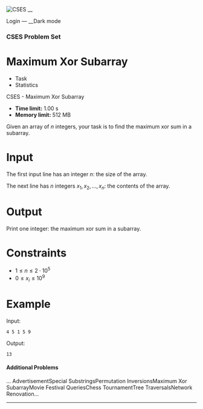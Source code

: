 ![CSES](/logo.png?1) __

Login — __Dark mode

### CSES Problem Set

# Maximum Xor Subarray

  * Task
  * Statistics

CSES - Maximum Xor Subarray

  * **Time limit:** 1.00 s
  * **Memory limit:** 512 MB

Given an array of $n$ integers, your task is to find the maximum xor sum in a
subarray.

# Input

The first input line has an integer $n$: the size of the array.

The next line has $n$ integers $x_1,x_2,\dots,x_n$: the contents of the array.

# Output

Print one integer: the maximum xor sum in a subarray.

# Constraints

  * $1 \le n \le 2 \cdot 10^5$
  * $0 \le x_i \le 10^9$

# Example

Input:

``` 4 5 1 5 9 ```

Output:

``` 13 ```

#### Additional Problems

... AdvertisementSpecial SubstringsPermutation InversionsMaximum Xor
SubarrayMovie Festival QueriesChess TournamentTree TraversalsNetwork
Renovation...

* * *

